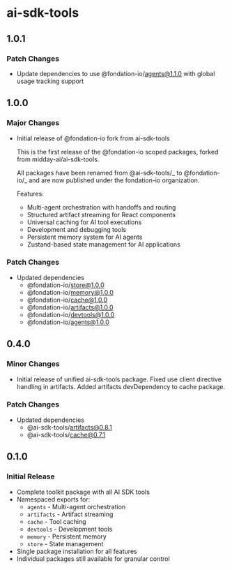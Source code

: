 # ai-sdk-tools

## 1.0.1

### Patch Changes

- Update dependencies to use @fondation-io/agents@1.1.0 with global usage tracking support

## 1.0.0

### Major Changes

- Initial release of @fondation-io fork from ai-sdk-tools

  This is the first release of the @fondation-io scoped packages, forked from midday-ai/ai-sdk-tools.

  All packages have been renamed from @ai-sdk-tools/_ to @fondation-io/_ and are now published under the fondation-io organization.

  Features:

  - Multi-agent orchestration with handoffs and routing
  - Structured artifact streaming for React components
  - Universal caching for AI tool executions
  - Development and debugging tools
  - Persistent memory system for AI agents
  - Zustand-based state management for AI applications

### Patch Changes

- Updated dependencies
  - @fondation-io/store@1.0.0
  - @fondation-io/memory@1.0.0
  - @fondation-io/cache@1.0.0
  - @fondation-io/artifacts@1.0.0
  - @fondation-io/devtools@1.0.0
  - @fondation-io/agents@1.0.0

## 0.4.0

### Minor Changes

- Initial release of unified ai-sdk-tools package. Fixed use client directive handling in artifacts. Added artifacts devDependency to cache package.

### Patch Changes

- Updated dependencies
  - @ai-sdk-tools/artifacts@0.8.1
  - @ai-sdk-tools/cache@0.7.1

## 0.1.0

### Initial Release

- Complete toolkit package with all AI SDK tools
- Namespaced exports for:
  - `agents` - Multi-agent orchestration
  - `artifacts` - Artifact streaming
  - `cache` - Tool caching
  - `devtools` - Development tools
  - `memory` - Persistent memory
  - `store` - State management
- Single package installation for all features
- Individual packages still available for granular control
